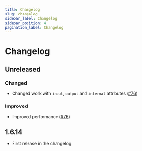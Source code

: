 ```yaml
---
title: Changelog
slug: changelog
sidebar_label: Changelog
sidebar_position: 4
pagination_label: Changelog
---
```


# Changelog

## Unreleased

### Changed

- Changed work with `input`, `output` and `internal` attributes ([#76](https://github.com/servactory/servactory/pull/76))

### Improved

- Improved performance ([#76](https://github.com/servactory/servactory/pull/76))

## 1.6.14

- First release in the changelog
